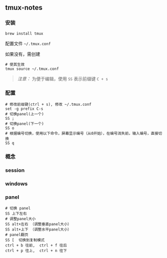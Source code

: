 ## tmux-notes

### 安装

```shell
brew install tmux
```

配置文件 `~/.tmux.conf`

如果没有，需创建
```shell
# 使其生效
tmux source ~/.tmux.conf
```


> *注意：* 为便于编辑，使用 `SS` 表示前缀键 `C + s`

### 配置

```shell
# 修改前缀键(ctrl + s), 修改 ~/.tmux.conf
set -g prefix C-s
# 切换panel(上一个)
SS ;
# 切换panel(下一个)
SS o
# 根据编号切换，使用以下命令，屏幕显示编号（从0开始），在编号消失前，输入编号，直接切换
SS q
```

### 概念

### session

### windows

### panel

```shell
# 切换 panel
SS 上下左右
# 调整panel大小
SS alt+左右 （调整垂直panel大小）
SS alt+上下 （调整水平panel大小）
# panel翻页
SS [  切换到复制模式 
ctrl + b 往前,  ctrl + f 往后
ctrl + p 往上,  ctrl + n 往下
```
